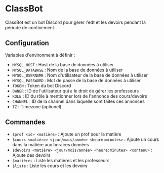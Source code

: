 # ClassBot

ClassBot est un bot Discord pour gérer l'edt et les devoirs pendant la période de confinement.

## Configuration

Variables d'environment à définir :

- `MYSQL_HOST` : Host de la base de données à utiliser
- `MYSQL_DATABASE` : Nom de la base de données à utiliser
- `MYSQL_USERNAME` : Nom d'utilisateur de la base de données à utiliser
- `MYSQL_PASSWORD` : Mot de passe de la base de données à utiliser
- `TOKEN` : Token du bot Discord
- `OWNER` : ID de l'utilisateur qui a le droit de gérer les professeurs
- `ROLE` : ID du rôle à mentionner lors de l'annonce des cours/devoirs
- `CHANNEL` : ID de la channel dans laquelle sont faites ces annonces
- `TZ` : Timezone (optionel)

## Commandes

- `$prof <id> <matière>` : Ajoute un prof pour la matière
- `$cours <matière> <jour/mois/année> <heure:minutes>` : Ajoute un cours dans la matière aux horaires données
- `$devoirs <matière> <jour/mois/année> <heure:minutes> <contenu>` : Ajoute des devoirs
- `$matières` : Liste les matières et les professeurs
- `$liste` : Liste les cours et les devoirs
